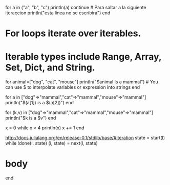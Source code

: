 for a in ("a", "b", "c")
  println(a)
  continue # Para saltar a la siguiente iteraccion
  println("esta linea no se escribira")
end

# For loops iterate over iterables.
# Iterable types include Range, Array, Set, Dict, and String.
for animal=["dog", "cat", "mouse"]
    println("$animal is a mammal")
    # You can use $ to interpolate variables or expression into strings
end


for a in ["dog"=>"mammal","cat"=>"mammal","mouse"=>"mammal"]
    println("$(a[1]) is a $(a[2])")
end

for (k,v) in ["dog"=>"mammal","cat"=>"mammal","mouse"=>"mammal"]
    println("$k is a $v")
end

x = 0
while x < 4
    println(x)
    x += 1
end

http://docs.julialang.org/en/release-0.1/stdlib/base/#iteration
state = start(I)
while !done(I, state)
  (i, state) = next(I, state)
  # body
end

